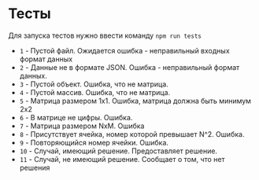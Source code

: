 # Тесты

Для запуска тестов нужно ввести команду `npm run tests`
* `1` - Пустой файл. Ожидается ошибка - неправильный входных формат данных
* `2` - Данные не в формате JSON. Ошибка - неправильный формат данных.
* `3` - Пустой объект. Ошибка, что не матрица.
* `4` - Пустой массив. Ошибка, что не матрица.
* `5` - Матрица размером 1x1. Ошибка, матрица должна быть минимум 2х2
* `6` - В матрице не цифры. Ошибка.
* `7` - Матрица размером NxM. Ошибка
* `8` - Присутствует ячейка, номер которой превышает N^2. Ошибка.
* `9` - Повторяющийся номер ячейки. Ошибка.
* `10` - Случай, имеющий решение. Предоставляет решение.
* `11` - Случай, не имеющий решение. Сообщает о том, что нет решения
